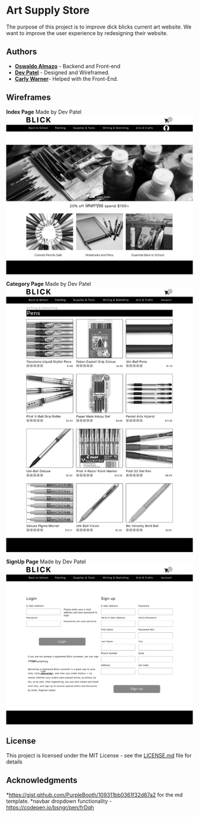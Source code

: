 # Art Supply Store

The purpose of this project is to improve dick blicks current art website. We want to improve the user experience by redesigning their website.

## Authors

* **[Oswaldo Almazo](https://www.linkedin.com/in/oswaldo-almazo-bb4004112/)** - Backend and Front-end
* **[Dev Patel](https://www.linkedin.com/in/dev-patel-b8b041148)** -  Designed and Wireframed.
 * **[Carly Warner](https://github.com/cwarner523)**-
 Helped with the Front-End.

## Wireframes

 **Index Page**
    Made by Dev Patel
![Index Page](/wireframes/index_wireframe.png)

 **Category Page**
  Made by Dev Patel
![Category Page](/wireframes/category-page_wireframe.png)

 **SignUp Page**
    Made by Dev Patel
![SignUp Page](/wireframes/signup_wireframe.png)


## License

This project is licensed under the MIT License - see the [LICENSE.md](LICENSE.md) file for details

## Acknowledgments

*https://gist.github.com/PurpleBooth/109311bb0361f32d87a2 for the md template.
*navbar dropdown functionality - https://codepen.io/bsngr/pen/frDqh
